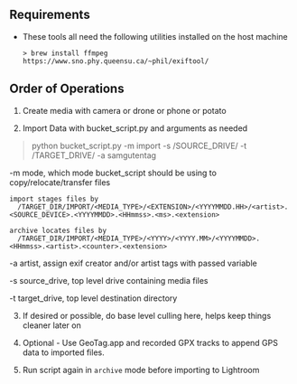 ## Requirements

- These tools all need the following utilities installed on the host machine
    ```
    > brew install ffmpeg
    https://www.sno.phy.queensu.ca/~phil/exiftool/
    ```

## Order of Operations
1. Create media with camera or drone or phone or potato

2. Import Data with bucket_script.py and arguments as needed

  > python bucket_script.py -m import -s /SOURCE_DRIVE/ -t /TARGET_DRIVE/ -a samgutentag

  -m mode, which mode bucket_script should be using to copy/relocate/transfer files

    import stages files by
      /TARGET_DIR/IMPORT/<MEDIA_TYPE>/<EXTENSION>/<YYYYMMDD.HH>/<artist>.<SOURCE_DEVICE>.<YYYYMMDD>.<HHmmss>.<ms>.<extension>

    archive locates files by
      /TARGET_DIR/IMPORT/<MEDIA_TYPE>/<YYYY>/<YYYY.MM>/<YYYYMMDD>.<HHmmss>.<artist>.<counter>.<extension>

  -a artist, assign exif creator and/or artist tags with passed variable

  -s source_drive, top level drive containing media files

  -t target_drive, top level destination directory


3. If desired or possible, do base level culling here, helps keep things cleaner later on

4. Optional - Use GeoTag.app and recorded GPX tracks to append GPS data to imported files.

5. Run script again in `archive` mode before importing to Lightroom
